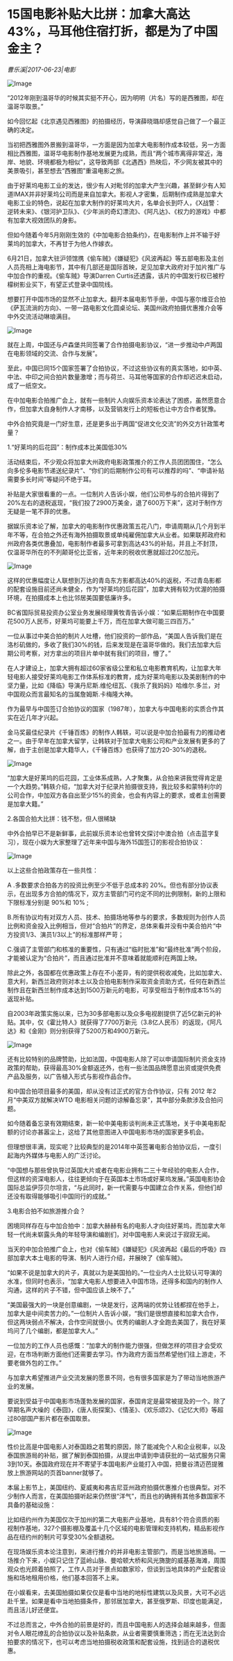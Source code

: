 # 15国电影补贴大比拼：加拿大高达43%，马耳他住宿打折，都是为了中国金主？

*曹乐溪|2017-06-23|电影*

![Image](http://p3.pstatp.com/large/2a39000278c68fb21374)

“2012年刚到温哥华的时候其实挺不开心，因为明明（片名）写的是西雅图，却在温哥华取景。”

如今回忆起《北京遇见西雅图》的拍摄经历，导演薛晓璐却感觉自己做了一个最正确的决定。

当初把西雅图外景搬到温哥华，一方面是因为加拿大电影制作成本较低，另一方面相比西雅图，温哥华电影制作基地发展更为成熟，而且“两个城市离得非常近，海岸、地貌、环境都极为相似”，这导致两部《北遇西》热映后，不少网友被其中的美景吸引，甚至想去“西雅图”重温电影之旅。

由于好莱坞电影工业的发达，很少有人对毗邻的加拿大产生兴趣，甚至鲜少有人知道IMAX并非好莱坞公司而是来自加拿大。影视人才密集，后期制作成熟是加拿大电影工业的特色，说起在加拿大制作的好莱坞大片，名单会长到吓人，《X战警：逆转未来》、《银河护卫队》、《少年派的奇幻漂流》、《阿凡达》、《权力的游戏》中都有加拿大视效团队的身影。

但如今随着今年5月刚刚生效的《中加电影合拍条约》，在电影制作上并不输于好莱坞的加拿大，不再甘于为他人作嫁衣。

6月21日，加拿大驻沪领馆携《偷车贼》《嫌疑犯》《风波再起》等五部电影及主创人员亮相上海电影节，其中有几部还是国际首映，足见加拿大政府对于加片推广与中加合作的重视。《偷车贼》导演Darren Curtis还透露，该片的中国发行权已被柠檬树影业买下，有望正式登录中国院线。

想要打开中国市场的显然不止加拿大。翻开本届电影节手册，中国与塞尔维亚合拍《萨瓦流淌的方向》、一带一路电影文化圆桌论坛、美国州政府拍摄优惠推介会等中外交流活动琳琅满目。

![Image](http://p3.pstatp.com/large/2a3e0001f8fc2e6fc8c0)

就在上周，中国还与卢森堡共同签署了合作拍摄电影协议，“进一步推动中卢两国在电影领域的交流、合作与发展”。

至此，中国已同15个国家签署了合拍协议，不过这些协议有的真实落地，如中英、中法、中印之间合拍片数量激增；而与荷兰、马耳他等国家的合作却迟迟未启动，成了一纸空文。

在中加电影合拍推广会上，就有一些制片人向娱乐资本论表达了困惑，虽然愿意合作，但加拿大自身制作人才南移，以及营销发行上的短板也让中方合作者犹豫。

中外合拍究竟是一门好生意，还是更多出于两国“促进文化交流”的外交方针政策考量？

1.“好莱坞的后花园”：制作成本比美国低30%

活动结束后，不少观众将加拿大州政府电影政策推介的工作人员团团围住，“怎么向多伦多电影节递送纪录片”、“你们的后期制作公司有可以推荐的吗”、“申请补贴需要多长时间”等疑问不绝于耳。

补贴是大家很看重的一点。一位制片人告诉小娱，他们公司参与的合拍片得到了20%左右的退税返现，“我们投了2900万美金，退了600万下来”，这对于制作方无疑是一笔不菲的优惠。

据娱乐资本论了解，加拿大的电影制作优惠政策五花八门，申请周期从几个月到半年不等，在合拍之外还有海外拍摄取景或单纯雇佣加拿大从业者。如果联邦政府和州政府各类优惠叠加，电影制作者最多可拿到高达43%的补贴，并且上不封顶，仅温哥华所在的不列颠哥伦比亚省，近年来的税收优惠就超过20亿加元。

![Image](http://p1.pstatp.com/large/2a3c0004548551c58e66)

这样的优惠幅度让人联想到万达的青岛东方影都高达40%的返税，不过青岛影都的配套设施目前还尚未健全，作为“好莱坞的后花园”，加拿大拥有较为优渥的拍摄环境，在拍摄成本上也比邻居美国要低廉许多。

BC省国际贸易投资办公室业务发展经理黄牧青告诉小娱：“如果后期制作在中国要花500万人民币，好莱坞可能要上千万，而在加拿大做可能三四百万。”

一位从事过中美合拍的制片人吐槽，他们投资的一部作品，“美国人告诉我们是在洛杉矶做的，多收了我们30%的钱，后来发现是在温哥华做的。我们去加拿大后期公司考察，对方拿出的项目片单中就有我们的项目，懵了。”

在人才建设上，加拿大拥有超过60家省级公里和私立电影教育机构，让加拿大年轻电影人接受好莱坞电影工作体系标准的教育，成为好莱坞电影以及美剧制作的中坚力量，比如《降临》导演丹尼斯.维伦纽瓦、《我杀了我妈妈》哈维尔.多兰，对中国观众而言最知名的当属詹姆斯.卡梅隆大神。

作为最早与中国签订合拍协议的国家（1987年），加拿大与中国电影的实质合作其实在近几年才兴起。

金马奖最佳纪录片《千锤百炼》的制作人韩轶，可以说是中加合拍最有力的推动者之一。由于早年在加拿大留学，让韩轶对于加拿大电影公司和产业发展有更多的了解，由于主创是加拿大籍华人，《千锤百炼》也获得了加方20-30%的退税。

![Image](http://p3.pstatp.com/large/2a3500026f93300a3fae)

“加拿大是好莱坞的后花园，工业体系成熟，人才聚集，从合拍来讲我觉得肯定是一个大趋势。”韩轶介绍，“加拿大对于纪录片拍摄很支持，我比较多和蒙特利尔的公司合作，中加双方各自出至少15%的资金，也会有内容上的要求，或者主创需要是加拿大籍。”

2.各国合拍大比拼：钱不愁，但人很稀缺

中外合拍早已不是新鲜事，此前娱乐资本论也曾转文探讨中澳合拍（点击蓝字复习），现在小娱为大家整理了近年来中国与海外15国签订的影视合拍协议：

![Image](http://p3.pstatp.com/large/2a3e0001f8fe82901909)

以上这些合拍政策存在一些共性：

A .多数要求合拍各方的投资比例至少不低于总成本的 20%。但也有部分协议表示，在出现多方合拍的情况下，双方主管部门可约定不同的比例限制，新的上限和下限标准分别是 90%和 10% ;

B.所有协议均有对双方人员、技术、拍摄场地等参与的要求，多数规则为创作人员比例和资金投入比例相当，但对“合拍片”的界定，总体来看并没有中美合拍片“中方投资1/3、演员1/3以上”的标准那样严苛；

C.强调了主管部门和核准的重要性，只有通过“临时批准”和“最终批准”两个阶段，才能被认定为“合拍片”，而且通过批准并不意味着就能顺利在两国上映。

除此之外，各国都在优惠政策上存在不小差异，有的提供税收减免，比如加拿大、意大利，新西兰政府则对本土以及合拍电影制作采取资金资助方式，任何在新西兰制作且在新西兰制作成本达到1500万新元的电影，可享受相当于制作成本15%的返现补贴。

自2003年政策实施以来，已为30多部电影以及众多电视剧提供了近5亿新元的补贴。其中，仅《霍比特人》就获得了7700万新元（3.8亿人民币）的返现，《阿凡达》和《金刚》则分别获得了5200万和4900万新元。

![Image](http://p9.pstatp.com/large/2a3d0003c7b8d0fa8d40)

还有比较特别的品牌赞助，比如法国，中国电影人除了可以申请国际制片资金支持政策的帮助，获得最高30%金额返还外，也有一些法国品牌愿意出资或提供免费产品及服务，以广告植入形式与影视作品合作。

和中国合拍项目最多的美国，却从没有过正式的官方合作协议，只有 2012 年2月“中美双方就解决WTO 电影相关问题的谅解备忘录”，其中部分条款涉及合拍问题。

如今随着备忘录有效期结束，新一轮中美电影谈判尚未正式落地，关于中美电影配额的讨论亦甚嚣尘上，这给了其他意图进入中国电影市场的国家更多机会。

但理想很丰满，现实呢？比较典型的是2014年中英签署电影合拍协议后，一度引起海内外媒体与电影人的广泛讨论。

“中国想与那些曾执导过英国大片或者在电影业拥有二三十年经验的电影人合作，但这样的资深电影人，往往更倾向于在英国本土市场或好莱坞发展。”英国电影协会国际总监伊莎贝尔坦言，“与此同时，新一代需要与中国建立合作关系，但他们却还没有取得能够吸引中国同行的成就。”

3.电影合拍不如旅游推介会？

困境同样存在与中加合拍中：加拿大赫赫有名的电影人才向往好莱坞，而加拿大年轻一代尚未崭露头角的年轻导演和编剧们，对中国电影人来说过于寂寂无闻。

当天的中加合拍推广会上，也对《偷车贼》《嫌疑犯》《风波再起《最后的呼吸》四部加拿大本土电影的导演、制片人进行介绍，并展映了《偷车贼》。

“如果不说是加拿大的片子，真就以为是美国拍的。”一位业内人士比较认可导演的水准，但同时也表示，“加拿大电影人想要进入中国市场，还得多和国内的制作人沟通，这样的片子不错，但中国应该上映不了。”

“美国最强大的一块是创意编剧，一块是发行，这两端的优势让钱都捏在他手上，加拿大是中间卖苦力的。”一位制片人告诉小娱，“我们是很想直接和加拿大合作，但这两块弱点不解决，合作空间就很小。优秀的编剧人才全跑去美国了，我在好莱坞问了几个编剧，都是加拿大人。”

一位加方的工作人员也感慨：“加拿大的制作能力很强，但做怎样的项目才会受欢迎，在市场判断方面他们还需要去学习。作为政府方面当然希望他们往上游走，不要老做外包的工作。”

与加拿大希望推进产业交流发展的愿景不同，也有很多国家是为了带动当地旅游产业的发展。

要说到受益于中国电影市场蓬勃发展的国家，泰国肯定是最常被提及的一个。除了早期名声大噪的《泰囧》，《唐人街探案》、《情圣》、《欢乐颂2》、《记忆大师》等超过80部国产影片都在泰国取景。

![Image](http://p3.pstatp.com/large/2a3f00000e843d8e6162)

性价比高是中国电影人对泰国趋之若鹜的原因，除了能减免个人和企业税率，以及泰国旅游局的补贴，据了解到泰国拍摄，从提出申请到申请获批的一站式服务只需3到10天。泰国政府现在并不寄望于本国电影产业能打入中国，把曼谷清迈芭提雅放上旅游网站的页首banner就够了。

本届上影节上，美国纽约、夏威夷和弗吉尼亚州政府拍摄优惠推介也很典型。对不少制作人而言，在美国拍摄听起来仍然很“洋气”，而且也的确拥有其他多数国家不具备的基础设施：

比如纽约州作为美国仅次于加州的第二大电影产业基地，具有81个符合资质的影视制作基地，327个摄影棚及覆盖十几个区域的电影管理和支持机构，精品影视作品在纽约州的制片可享受30%全额退税。

在现场娱乐资本论注意到，来进行推介的并非电影主管部门，而是当地旅游局。一场推介下来，小娱只记住了蓝岭山脉、曼哈顿大桥和风光旖旎的威基基海滩，周围观众也光顾着拍照了，工作人员对于景点如数家珍，但谈到当地具体的产业配套设施和场地租用价格，他们基本回答不上来。

在小娱看来，去美国拍摄如果仅仅是看中当地的地标性建筑以及风景，大可不必远赴千里。如果是看中当地拍摄条件，那邻居加拿大，甚至俄罗斯、印度也能满足，而且活儿好还便宜。

不过总而言之，中外合拍的前景是好的，而且中国电影人的选择会越来越多，但面对令人眼花缭乱的合拍协议以及补贴条款，从业者需要慎重筛选；而在无法达到合拍要求的情况下，也可以考虑当地拍摄税收政策和配套设施，找到适合的退税优惠。


